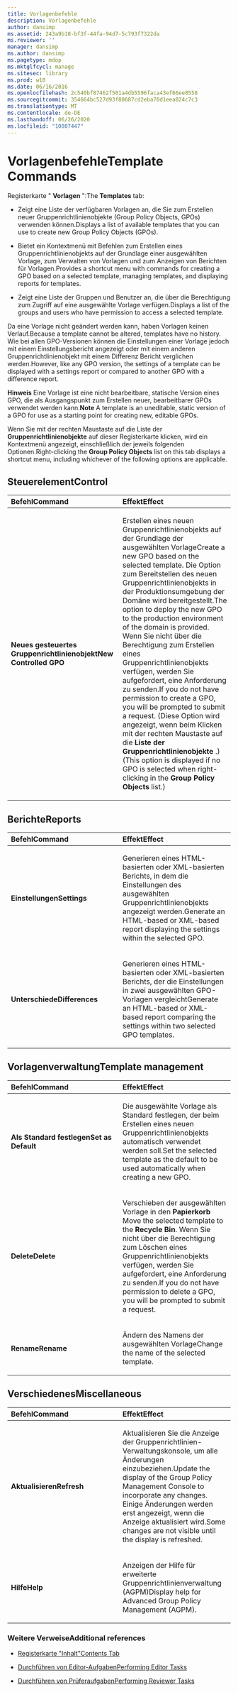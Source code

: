 ```yaml
---
title: Vorlagenbefehle
description: Vorlagenbefehle
author: dansimp
ms.assetid: 243a9b18-bf3f-44fa-94d7-5c793f7322da
ms.reviewer: ''
manager: dansimp
ms.author: dansimp
ms.pagetype: mdop
ms.mktglfcycl: manage
ms.sitesec: library
ms.prod: w10
ms.date: 06/16/2016
ms.openlocfilehash: 2c540bf87462f501a4db5596faca43ef66ee8558
ms.sourcegitcommit: 354664bc527d93f80687cd2eba70d1eea024c7c3
ms.translationtype: MT
ms.contentlocale: de-DE
ms.lasthandoff: 06/26/2020
ms.locfileid: "10807447"
---
```

# <span data-ttu-id="731eb-103">Vorlagenbefehle</span><span class="sxs-lookup"><span data-stu-id="731eb-103">Template Commands</span></span>


<span data-ttu-id="731eb-104">Registerkarte " **Vorlagen** ":</span><span class="sxs-lookup"><span data-stu-id="731eb-104">The **Templates** tab:</span></span>

-   <span data-ttu-id="731eb-105">Zeigt eine Liste der verfügbaren Vorlagen an, die Sie zum Erstellen neuer Gruppenrichtlinienobjekte (Group Policy Objects, GPOs) verwenden können.</span><span class="sxs-lookup"><span data-stu-id="731eb-105">Displays a list of available templates that you can use to create new Group Policy Objects (GPOs).</span></span>

-   <span data-ttu-id="731eb-106">Bietet ein Kontextmenü mit Befehlen zum Erstellen eines Gruppenrichtlinienobjekts auf der Grundlage einer ausgewählten Vorlage, zum Verwalten von Vorlagen und zum Anzeigen von Berichten für Vorlagen.</span><span class="sxs-lookup"><span data-stu-id="731eb-106">Provides a shortcut menu with commands for creating a GPO based on a selected template, managing templates, and displaying reports for templates.</span></span>

-   <span data-ttu-id="731eb-107">Zeigt eine Liste der Gruppen und Benutzer an, die über die Berechtigung zum Zugriff auf eine ausgewählte Vorlage verfügen.</span><span class="sxs-lookup"><span data-stu-id="731eb-107">Displays a list of the groups and users who have permission to access a selected template.</span></span>

<span data-ttu-id="731eb-108">Da eine Vorlage nicht geändert werden kann, haben Vorlagen keinen Verlauf.</span><span class="sxs-lookup"><span data-stu-id="731eb-108">Because a template cannot be altered, templates have no history.</span></span> <span data-ttu-id="731eb-109">Wie bei allen GPO-Versionen können die Einstellungen einer Vorlage jedoch mit einem Einstellungsbericht angezeigt oder mit einem anderen Gruppenrichtlinienobjekt mit einem Differenz Bericht verglichen werden.</span><span class="sxs-lookup"><span data-stu-id="731eb-109">However, like any GPO version, the settings of a template can be displayed with a settings report or compared to another GPO with a difference report.</span></span>

<span data-ttu-id="731eb-110">**Hinweis**  Eine Vorlage ist eine nicht bearbeitbare, statische Version eines GPO, die als Ausgangspunkt zum Erstellen neuer, bearbeitbarer GPOs verwendet werden kann.</span><span class="sxs-lookup"><span data-stu-id="731eb-110">**Note** A template is an uneditable, static version of a GPO for use as a starting point for creating new, editable GPOs.</span></span>

 

<span data-ttu-id="731eb-111">Wenn Sie mit der rechten Maustaste auf die Liste der **Gruppenrichtlinienobjekte** auf dieser Registerkarte klicken, wird ein Kontextmenü angezeigt, einschließlich der jeweils folgenden Optionen.</span><span class="sxs-lookup"><span data-stu-id="731eb-111">Right-clicking the **Group Policy Objects** list on this tab displays a shortcut menu, including whichever of the following options are applicable.</span></span>

## <span data-ttu-id="731eb-112">Steuerelement</span><span class="sxs-lookup"><span data-stu-id="731eb-112">Control</span></span>


<table>
<colgroup>
<col width="50%" />
<col width="50%" />
</colgroup>
<thead>
<tr class="header">
<th align="left"><span data-ttu-id="731eb-113">Befehl</span><span class="sxs-lookup"><span data-stu-id="731eb-113">Command</span></span></th>
<th align="left"><span data-ttu-id="731eb-114">Effekt</span><span class="sxs-lookup"><span data-stu-id="731eb-114">Effect</span></span></th>
</tr>
</thead>
<tbody>
<tr class="odd">
<td align="left"><p><strong><span data-ttu-id="731eb-115">Neues gesteuertes Gruppenrichtlinienobjekt</span><span class="sxs-lookup"><span data-stu-id="731eb-115">New Controlled GPO</span></span></strong></p></td>
<td align="left"><p><span data-ttu-id="731eb-116">Erstellen eines neuen Gruppenrichtlinienobjekts auf der Grundlage der ausgewählten Vorlage</span><span class="sxs-lookup"><span data-stu-id="731eb-116">Create a new GPO based on the selected template.</span></span> <span data-ttu-id="731eb-117">Die Option zum Bereitstellen des neuen Gruppenrichtlinienobjekts in der Produktionsumgebung der Domäne wird bereitgestellt.</span><span class="sxs-lookup"><span data-stu-id="731eb-117">The option to deploy the new GPO to the production environment of the domain is provided.</span></span> <span data-ttu-id="731eb-118">Wenn Sie nicht über die Berechtigung zum Erstellen eines Gruppenrichtlinienobjekts verfügen, werden Sie aufgefordert, eine Anforderung zu senden.</span><span class="sxs-lookup"><span data-stu-id="731eb-118">If you do not have permission to create a GPO, you will be prompted to submit a request.</span></span> <span data-ttu-id="731eb-119">(Diese Option wird angezeigt, wenn beim Klicken mit der rechten Maustaste auf die <strong> Liste der Gruppenrichtlinienobjekte </strong> .)</span><span class="sxs-lookup"><span data-stu-id="731eb-119">(This option is displayed if no GPO is selected when right-clicking in the <strong>Group Policy Objects</strong> list.)</span></span></p></td>
</tr>
</tbody>
</table>

 

## <span data-ttu-id="731eb-120">Berichte</span><span class="sxs-lookup"><span data-stu-id="731eb-120">Reports</span></span>


<table>
<colgroup>
<col width="50%" />
<col width="50%" />
</colgroup>
<thead>
<tr class="header">
<th align="left"><span data-ttu-id="731eb-121">Befehl</span><span class="sxs-lookup"><span data-stu-id="731eb-121">Command</span></span></th>
<th align="left"><span data-ttu-id="731eb-122">Effekt</span><span class="sxs-lookup"><span data-stu-id="731eb-122">Effect</span></span></th>
</tr>
</thead>
<tbody>
<tr class="odd">
<td align="left"><p><strong><span data-ttu-id="731eb-123">Einstellungen</span><span class="sxs-lookup"><span data-stu-id="731eb-123">Settings</span></span></strong></p></td>
<td align="left"><p><span data-ttu-id="731eb-124">Generieren eines HTML-basierten oder XML-basierten Berichts, in dem die Einstellungen des ausgewählten Gruppenrichtlinienobjekts angezeigt werden.</span><span class="sxs-lookup"><span data-stu-id="731eb-124">Generate an HTML-based or XML-based report displaying the settings within the selected GPO.</span></span></p></td>
</tr>
<tr class="even">
<td align="left"><p><strong><span data-ttu-id="731eb-125">Unterschiede</span><span class="sxs-lookup"><span data-stu-id="731eb-125">Differences</span></span></strong></p></td>
<td align="left"><p><span data-ttu-id="731eb-126">Generieren eines HTML-basierten oder XML-basierten Berichts, der die Einstellungen in zwei ausgewählten GPO-Vorlagen vergleicht</span><span class="sxs-lookup"><span data-stu-id="731eb-126">Generate an HTML-based or XML-based report comparing the settings within two selected GPO templates.</span></span></p></td>
</tr>
</tbody>
</table>

 

## <span data-ttu-id="731eb-127">Vorlagenverwaltung</span><span class="sxs-lookup"><span data-stu-id="731eb-127">Template management</span></span>


<table>
<colgroup>
<col width="50%" />
<col width="50%" />
</colgroup>
<thead>
<tr class="header">
<th align="left"><span data-ttu-id="731eb-128">Befehl</span><span class="sxs-lookup"><span data-stu-id="731eb-128">Command</span></span></th>
<th align="left"><span data-ttu-id="731eb-129">Effekt</span><span class="sxs-lookup"><span data-stu-id="731eb-129">Effect</span></span></th>
</tr>
</thead>
<tbody>
<tr class="odd">
<td align="left"><p><strong><span data-ttu-id="731eb-130">Als Standard festlegen</span><span class="sxs-lookup"><span data-stu-id="731eb-130">Set as Default</span></span></strong></p></td>
<td align="left"><p><span data-ttu-id="731eb-131">Die ausgewählte Vorlage als Standard festlegen, der beim Erstellen eines neuen Gruppenrichtlinienobjekts automatisch verwendet werden soll.</span><span class="sxs-lookup"><span data-stu-id="731eb-131">Set the selected template as the default to be used automatically when creating a new GPO.</span></span></p></td>
</tr>
<tr class="even">
<td align="left"><p><strong><span data-ttu-id="731eb-132">Delete</span><span class="sxs-lookup"><span data-stu-id="731eb-132">Delete</span></span></strong></p></td>
<td align="left"><p><span data-ttu-id="731eb-133">Verschieben der ausgewählten Vorlage in den <strong> Papierkorb </strong></span><span class="sxs-lookup"><span data-stu-id="731eb-133">Move the selected template to the <strong>Recycle Bin</strong>.</span></span> <span data-ttu-id="731eb-134">Wenn Sie nicht über die Berechtigung zum Löschen eines Gruppenrichtlinienobjekts verfügen, werden Sie aufgefordert, eine Anforderung zu senden.</span><span class="sxs-lookup"><span data-stu-id="731eb-134">If you do not have permission to delete a GPO, you will be prompted to submit a request.</span></span></p></td>
</tr>
<tr class="odd">
<td align="left"><p><strong><span data-ttu-id="731eb-135">Rename</span><span class="sxs-lookup"><span data-stu-id="731eb-135">Rename</span></span></strong></p></td>
<td align="left"><p><span data-ttu-id="731eb-136">Ändern des Namens der ausgewählten Vorlage</span><span class="sxs-lookup"><span data-stu-id="731eb-136">Change the name of the selected template.</span></span></p></td>
</tr>
</tbody>
</table>

 

## <span data-ttu-id="731eb-137">Verschiedenes</span><span class="sxs-lookup"><span data-stu-id="731eb-137">Miscellaneous</span></span>


<table>
<colgroup>
<col width="50%" />
<col width="50%" />
</colgroup>
<thead>
<tr class="header">
<th align="left"><span data-ttu-id="731eb-138">Befehl</span><span class="sxs-lookup"><span data-stu-id="731eb-138">Command</span></span></th>
<th align="left"><span data-ttu-id="731eb-139">Effekt</span><span class="sxs-lookup"><span data-stu-id="731eb-139">Effect</span></span></th>
</tr>
</thead>
<tbody>
<tr class="odd">
<td align="left"><p><strong><span data-ttu-id="731eb-140">Aktualisieren</span><span class="sxs-lookup"><span data-stu-id="731eb-140">Refresh</span></span></strong></p></td>
<td align="left"><p><span data-ttu-id="731eb-141">Aktualisieren Sie die Anzeige der Gruppenrichtlinien-Verwaltungskonsole, um alle Änderungen einzubeziehen.</span><span class="sxs-lookup"><span data-stu-id="731eb-141">Update the display of the Group Policy Management Console to incorporate any changes.</span></span> <span data-ttu-id="731eb-142">Einige Änderungen werden erst angezeigt, wenn die Anzeige aktualisiert wird.</span><span class="sxs-lookup"><span data-stu-id="731eb-142">Some changes are not visible until the display is refreshed.</span></span></p></td>
</tr>
<tr class="even">
<td align="left"><p><strong><span data-ttu-id="731eb-143">Hilfe</span><span class="sxs-lookup"><span data-stu-id="731eb-143">Help</span></span></strong></p></td>
<td align="left"><p><span data-ttu-id="731eb-144">Anzeigen der Hilfe für erweiterte Gruppenrichtlinienverwaltung (AGPM)</span><span class="sxs-lookup"><span data-stu-id="731eb-144">Display help for Advanced Group Policy Management (AGPM).</span></span></p></td>
</tr>
</tbody>
</table>

 

### <span data-ttu-id="731eb-145">Weitere Verweise</span><span class="sxs-lookup"><span data-stu-id="731eb-145">Additional references</span></span>

-   [<span data-ttu-id="731eb-146">Registerkarte "Inhalt"</span><span class="sxs-lookup"><span data-stu-id="731eb-146">Contents Tab</span></span>](contents-tab-agpm40.md)

-   [<span data-ttu-id="731eb-147">Durchführen von Editor-Aufgaben</span><span class="sxs-lookup"><span data-stu-id="731eb-147">Performing Editor Tasks</span></span>](performing-editor-tasks-agpm40.md)

-   [<span data-ttu-id="731eb-148">Durchführen von Prüferaufgaben</span><span class="sxs-lookup"><span data-stu-id="731eb-148">Performing Reviewer Tasks</span></span>](performing-reviewer-tasks-agpm40.md)

 

 





